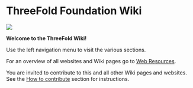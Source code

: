 # ThreeFold Foundation Wiki

![](https://images.unsplash.com/photo-1495364037436-fed1ba81ad3e?ixlib=rb-0.3.5&ixid=eyJhcHBfaWQiOjEyMDd9&s=655ce70e725522ae583a940359ce8260&auto=format&fit=crop&w=1655&q=80)

**Welcome to the ThreeFold Wiki!**

Use the left navigation menu to visit the various sections.

For an overview of all websites and Wiki pages go to [Web Resources](web_resources.md).

You are invited to contribute to this and all other Wiki pages and websites. See the [How to contribute](https://threefoldfoundation.github.io/info_foundation/#/web_resources?id=contribute) section for instructions.


